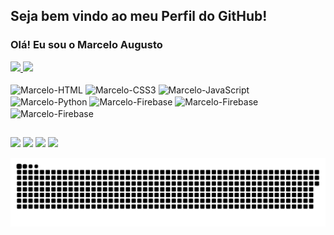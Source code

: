 ## Seja bem vindo ao meu Perfil do GitHub!
### Olá! Eu sou o Marcelo Augusto
<div>
  <a href="https://github.com/marceloamellopaixao">
    <img height="180em" src="https://github-readme-stats.vercel.app/api?username=marceloamellopaixao&show_icons=true&theme=github_dark">
  </a>
  
  <a href="https://github.com/marceloamellopaixao">
    <img height="180em" src="https://github-readme-stats.vercel.app/api/top-langs/?username=marceloamellopaixao&theme=github_dark&layout=compact">
  </a>
</div>

<div style="display: inline_block"><br>
  <img align="center" alt="Marcelo-HTML" height="30" width="40" src="https://cdn.jsdelivr.net/gh/devicons/devicon/icons/html5/html5-original.svg">
  <img align="center" alt="Marcelo-CSS3" height="30" width="40" src="https://cdn.jsdelivr.net/gh/devicons/devicon/icons/css3/css3-original.svg">
  <img align="center" alt="Marcelo-JavaScript" height="30" width="40" src="https://cdn.jsdelivr.net/gh/devicons/devicon/icons/javascript/javascript-original.svg">
  <img align="center" alt="Marcelo-Python" height="30" width="40" src="https://cdn.jsdelivr.net/gh/devicons/devicon/icons/python/python-original.svg">
  <img align="center" alt="Marcelo-Firebase" height="30" width="40" src="https://cdn.jsdelivr.net/gh/devicons/devicon/icons/firebase/firebase-plain.svg">
  <img align="center" alt="Marcelo-Firebase" height="30" width="40" src="https://cdn.jsdelivr.net/gh/devicons/devicon/icons/googlecloud/googlecloud-original.svg">
  <img align="center" alt="Marcelo-Firebase" height="30" width="40" src="https://cdn.jsdelivr.net/gh/devicons/devicon/icons/visualstudio/visualstudio-plain.svg">
</div>

  ##
  
<div>
  <a href"https://www.linkedin.com/in/marceloamp-04/"><img src="https://img.shields.io/badge/LinkedIn-0077B5?style=for-the-badge&logo=linkedin&logoColor=white" target="_blank"></a>
  <a href"https://instagram.com/marceloamp_ofc"><img src="https://img.shields.io/badge/Instagram-E4405F?style=for-the-badge&logo=instagram&logoColor=white" target="_blank"></a>
  <a href"https://portmar.firebaseapp.com/"><img src="https://img.shields.io/badge/website-000000?style=for-the-badge&logo=About.me&logoColor=white"></a>
  <a href"#"><img src="https://img.shields.io/badge/Discord-7289DA?style=for-the-badge&logo=discord&logoColor=white" target="_blank"></a>
</div>

![snake gif](https://github.com/marceloamellopaixao/marceloamellopaixao/blob/output/github-contribution-grid-snake.svg)
